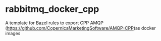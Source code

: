 # rabbitmq_docker_cpp
A template for Bazel rules to export CPP AMQP (https://github.com/CopernicaMarketingSoftware/AMQP-CPP)as docker images
